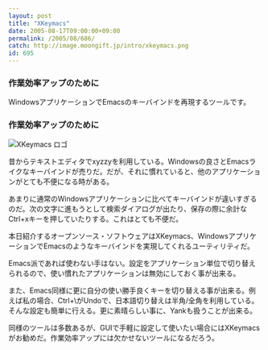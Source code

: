 ```yaml
---
layout: post
title: "XKeymacs"
date: 2005-08-17T09:00:00+09:00
permalink: /2005/08/686/
catch: http://image.moongift.jp/intro/xkeymacs.png
id: 695
---
```

### 作業効率アップのために
  
WindowsアプリケーションでEmacsのキーバインドを再現するツールです。  
<!--more-->  

### 作業効率アップのために
  

![XKeymacs ロゴ](http://image.moongift.jp/intro/xkeymacs.png "XKeymacs ロゴ")

  

昔からテキストエディタでxyzzyを利用している。Windowsの良さとEmacsライクなキーバインドが売りだ。だが、それに慣れていると、他のアプリケーションがとても不便になる時がある。

  

あまりに通常のWindowsアプリケーションに比べてキーバインドが違いすぎるのだ。次の文字に進もうとして検索ダイアログが出たり、保存の際に余計なCtrl+xキーを押していたりする。これはとても不便だ。

  

本日紹介するオープンソース・ソフトウェアはXKeymacs、WindowsアプリケーションでEmacsのようなキーバインドを実現してくれるユーティリティだ。

  

Emacs派であれば使わない手はない。設定をアプリケーション単位で切り替えられるので、使い慣れたアプリケーションは無効にしておく事が出来る。

  

また、Emacs同様に更に自分の使い勝手良くキーを切り替える事が出来る。例えば私の場合、Ctrl+\がUndoで、日本語切り替えは半角/全角を利用している。そんな設定も簡単に行える。更に素晴らしい事に、Yankも扱うことが出来る。

  

同様のツールは多数あるが、GUIで手軽に設定して使いたい場合にはXKeymacsがお勧めだ。作業効率アップには欠かせないツールになるだろう。

